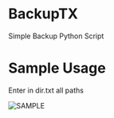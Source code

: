 # BackupTX
Simple Backup Python Script

# Sample Usage
Enter in dir.txt all paths

![SAMPLE](https://i.imgur.com/EWURtSV.png)